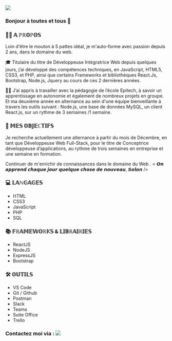 
[<img src ="https://img.shields.io/badge/author-Julie%20Drouin-blue?style=flat&labelColor=000000&color=ffb030"/>](https://github.com/JulieDrouin)

### Bonjour à toutes et tous 👋


### 👩‍💻 𝔸 ℙℝ𝕆ℙ𝕆𝕊

Loin d'être le mouton à 5 pattes idéal, je m'auto-forme avec passion depuis 2 ans, dans le domaine du web.

🎓 Titulaire du titre de Développeuse Intégratrice Web depuis quelques jours, j’ai développé des compétences techniques, en JavaScript, HTML5, CSS3, et PHP, ainsi que certains Frameworks et bibliothèques React.Js, Bootstrap, Node.js, Jquery au cours de ces 2 dernières années.

🤜🤛 J’ai appris à travailler avec la pédagogie de l’école Epitech, à savoir un apprentissage en autonomie et également de nombreux projets en groupe.
Et ma deuxième année en alternance au sein d'une équipe bienveillante à travers les outils suivant : Node.js, une base de données MySQL, un client React.js, sur un rythme de 3 semaines /1 semaine.


### 🎯 𝕄𝔼𝕊 𝕆𝔹𝕁𝔼ℂ𝕋𝕀𝔽𝕊

Je recherche actuellement une alternance à partir du mois de Décembre, en tant que Développeuse Web Full-Stack, pour le titre de Conceptrice développeuse d’applications, au rythme de trois semaines en entreprise et une semaine en formation.

Continuer de m'enrichir de connaissances dans le domaine du Web .
< 𝙊𝙣 𝙖𝙥𝙥𝙧𝙚𝙣𝙙 𝙘𝙝𝙖𝙦𝙪𝙚 𝙟𝙤𝙪𝙧 𝙦𝙪𝙚𝙡𝙦𝙪𝙚 𝙘𝙝𝙤𝙨𝙚 𝙙𝙚 𝙣𝙤𝙪𝙫𝙚𝙖𝙪, 𝙎𝙤𝙡𝙤𝙣 />

### 💻 𝕃𝔸ℕ𝔾𝔸𝔾𝔼𝕊

- HTML
- CSS3
- JavaScript
- PHP
- SQL

### 📚 𝔽ℝ𝔸𝕄𝔼𝕎𝕆ℝ𝕂𝕊 & 𝕃𝕀𝔹ℝ𝔸𝕀ℝ𝕀𝔼𝕊

- ReactJS
- NodeJS
- ExpressJS
- Bootstrap

### 🛠 𝕆𝕌𝕋𝕀𝕃𝕊

- VS Code
- Git / Github
- Postman
- Slack
- Teams
- Suite Office
- Trello 

### Contactez moi via : [<img src ="https://img.shields.io/badge/LinkedIn-blue?style=flat&logo=linkedin&labelColor=blue"/>](https://www.linkedin.com/in/julie-jourdrouin/)


